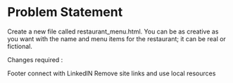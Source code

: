 # Problem Statement

Create a new file called restaurant_menu.html. You can be as creative as you want with the name and menu items for the restaurant; it can be real or fictional.

Changes required :

Footer connect with LinkedIN
Remove site links and use local resources
